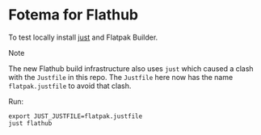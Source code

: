 # Fotema for Flathub

To test locally install [just](https://github.com/casey/just) and Flatpak Builder.

> [!NOTE]
> The new Flathub build infrastructure also uses `just` which caused a clash
> with the `Justfile` in this repo. The `Justfile` here now has the name
> `flatpak.justfile` to avoid that clash.


Run:

```shell
export JUST_JUSTFILE=flatpak.justfile
just flathub
```
